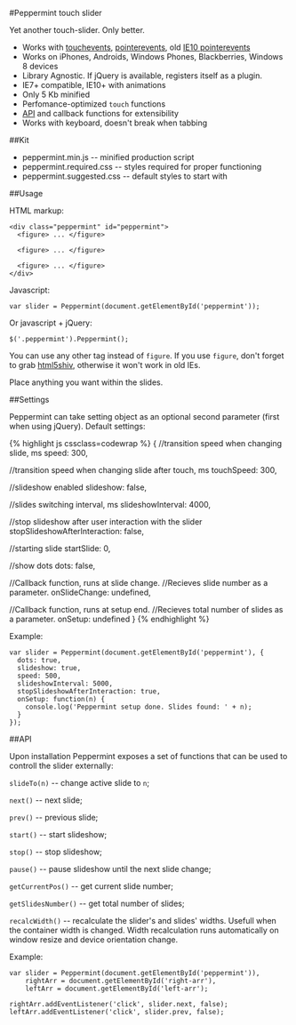 #Peppermint touch slider

Yet another touch-slider. Only better.

- Works with [touchevents](http://www.w3.org/TR/touch-events/), [pointerevents](http://www.w3.org/TR/pointerevents/), old [IE10 pointerevents](http://msdn.microsoft.com/en-us/library/ie/hh673557(v=vs.85).aspx)
- Works on iPhones, Androids, Windows Phones, Blackberries, Windows 8 devices
- Library Agnostic. If jQuery is available, registers itself as a plugin.
- IE7+ compatible, IE10+ with animations
- Only 5 Kb minified
- Perfomance-optimized `touch` functions
- [API](#api) and callback functions for extensibility
- Works with keyboard, doesn't break when tabbing

##Kit

- peppermint.min.js -- minified production script
- peppermint.required.css -- styles required for proper functioning
- peppermint.suggested.css -- default styles to start with

##Usage

HTML markup:

	<div class="peppermint" id="peppermint">
	  <figure> ... </figure>

	  <figure> ... </figure>

	  <figure> ... </figure>
	</div>

Javascript:

	var slider = Peppermint(document.getElementById('peppermint'));

Or javascript + jQuery:

	$('.peppermint').Peppermint();

You can use any other tag instead of `figure`. If you use `figure`, don't forget to grab [html5shiv](https://github.com/aFarkas/html5shiv), otherwise it won't work in old IEs.

Place anything you want within the slides.

##Settings

Peppermint can take setting object as an optional second parameter (first when using jQuery). Default settings:

{% highlight js cssclass=codewrap %}
{
  //transition speed when changing slide, ms
  speed: 300,

  //transition speed when changing slide after touch, ms
  touchSpeed: 300,

  //slideshow enabled
  slideshow: false,

  //slides switching interval, ms
  slideshowInterval: 4000,

  //stop slideshow after user interaction with the slider
  stopSlideshowAfterInteraction: false,

  //starting slide
  startSlide: 0,

  //show dots
  dots: false,

  //Callback function, runs at slide change.
  //Recieves slide number as a parameter.
  onSlideChange: undefined,

  //Callback function, runs at setup end.
  //Recieves total number of slides as a parameter.
  onSetup: undefined
}
{% endhighlight %}

Example:

	var slider = Peppermint(document.getElementById('peppermint'), {
	  dots: true,
	  slideshow: true,
	  speed: 500,
	  slideshowInterval: 5000,
	  stopSlideshowAfterInteraction: true,
	  onSetup: function(n) {
	    console.log('Peppermint setup done. Slides found: ' + n);
	  }
	});

##API

Upon installation Peppermint exposes a set of functions that can be used to controll the slider externally:

`slideTo(n)` -- change active slide to `n`;

`next()` -- next slide;

`prev()` -- previous slide;

`start()` -- start slideshow;

`stop()` -- stop slideshow;

`pause()` -- pause slideshow until the next slide change;

`getCurrentPos()` -- get current slide number;

`getSlidesNumber()` -- get total number of slides;

`recalcWidth()` -- recalculate the slider's and slides' widths. Usefull when the container width is changed. Width recalculation runs automatically on window resize and device orientation change.

Example:

	var slider = Peppermint(document.getElementById('peppermint')),
	    rightArr = document.getElementById('right-arr'),
	    leftArr = document.getElementById('left-arr');

	rightArr.addEventListener('click', slider.next, false);
	leftArr.addEventListener('click', slider.prev, false);